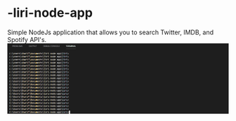 # -liri-node-app

Simple NodeJs application that allows you to search Twitter, IMDB, and Spotify API's.  
![Alt text](./liri/liri.gif)
